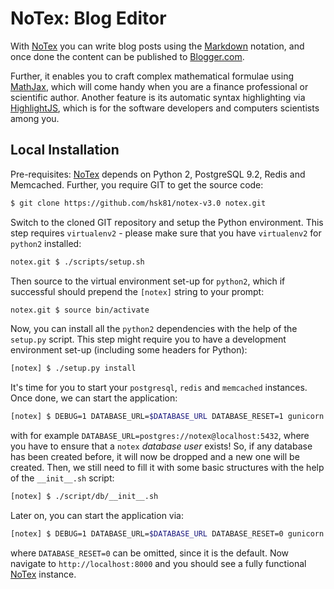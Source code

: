 # NoTex: Blog Editor

With [NoTex][0] you can write blog posts using the [Markdown][1] notation, and once done the content can be published to [Blogger.com][2].

Further, it enables you to craft complex mathematical formulae using [MathJax][3], which will come handy when you are a finance professional or scientific author. Another feature is its automatic syntax highlighting via [HighlightJS][4], which is for the software developers and computers scientists among you.

## Local Installation

Pre-requisites: [NoTex][0] depends on Python 2, PostgreSQL 9.2, Redis and Memcached. Further, you require GIT to get the source code:

```bash
$ git clone https://github.com/hsk81/notex-v3.0 notex.git
```

Switch to the cloned GIT repository and setup the Python environment. This step requires `virtualenv2` - please make sure that you have `virtualenv2` for `python2` installed:
```bash
notex.git $ ./scripts/setup.sh
```

Then source to the virtual environment set-up for `python2`, which if successful should prepend the `[notex]` string to your prompt:
```bash
notex.git $ source bin/activate
```

Now, you can install all the `python2` dependencies with the help of the `setup.py` script. This step might require you to have a development environment set-up (including some headers for Python):
```bash
[notex] $ ./setup.py install
```

It's time for you to start your `postgresql`, `redis` and `memcached` instances. Once done, we can start the application:
```bash
[notex] $ DEBUG=1 DATABASE_URL=$DATABASE_URL DATABASE_RESET=1 gunicorn wsgi:app --reload --worker-class gevent
```

with for example `DATABASE_URL=postgres://notex@localhost:5432`, where you have to ensure that a `notex` *database user* exists! So, if any database has been created before, it will now be dropped and a new one will be created. Then, we still need to fill it with some basic structures with the help of the `__init__.sh` script:
```bash
[notex] $ ./script/db/__init__.sh
```

Later on, you can start the application via:
```bash
[notex] $ DEBUG=1 DATABASE_URL=$DATABASE_URL DATABASE_RESET=0 gunicorn wsgi:app --reload --worker-class gevent
```

where `DATABASE_RESET=0` can be omitted, since it is the default. Now navigate to `http://localhost:8000` and you should see a fully functional [NoTex][0] instance.

[0]: https://www.notex.ch/editor
[1]: https://daringfireball.net/projects/markdown/
[2]: https://www.blogger.com/
[3]: https://www.mathjax.org/
[4]: https://highlightjs.org/
